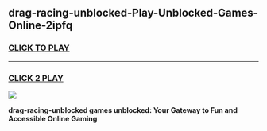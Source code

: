 
## drag-racing-unblocked-Play-Unblocked-Games-Online-2ipfq
<h3>
<a href="https://premium76.site?title=drag-racing-unblocked&ref=25A">CLICK TO PLAY</a></h3>
<hr>

<h3>
<a href="https://premium76.site?title=drag-racing-unblocked&ref=25A">CLICK 2 PLAY</a>
  
</h3>

<a href="https://premium76.site?title=drag-racing-unblocked&ref=25A"><img src="https://clearcache.store/games.png"></a>


**drag-racing-unblocked games unblocked: Your Gateway to Fun and Accessible Online Gaming**
